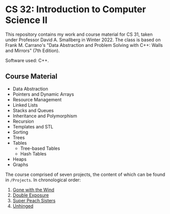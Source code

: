 # CS 32: Introduction to Computer Science II

This repository contains my work and course material for CS 31, taken under Professor David A. Smallberg in Winter 2022. The class is based on Frank M. Carrano's "Data Abstraction and Problem Solving with C++: Walls and Mirrors" (7th Edition). 

Software used: C++.

## Course Material
- Data Abstraction
- Pointers and Dynamic Arrays
- Resource Management
- Linked Lists
- Stacks and Queues
- Inheritance and Polymorphism
- Recursion
- Templates and STL
- Sorting
- Trees
- Tables 
    - Tree-based Tables
    - Hash Tables
- Heaps
- Graphs

The course comprised of seven projects, the content of which can be found in `/Projects`. In chronological order:

1. [Gone with the Wind](/Projects/Project%201/)
2. [Double Exposure](/Projects/Project%202/)
3. [Super Peach Sisters](https://github.com/namanmodani/SuperPeachSisters)
4. [Unhinged](/Projects/Project%204/)